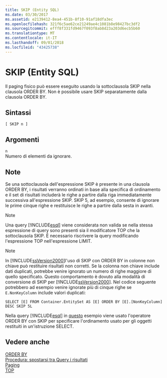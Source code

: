 ```yaml
---
title: SKIP (Entity SQL)
ms.date: 03/30/2017
ms.assetid: e2139412-8ea4-451b-8f10-91af18dfa3ec
ms.openlocfilehash: 321f6c5ae62ce21249ae4c1081b8e98427bc3df2
ms.sourcegitcommit: efff8f331fd9467f093f8ab8d23a203d6ecb5b60
ms.translationtype: MT
ms.contentlocale: it-IT
ms.lasthandoff: 09/01/2018
ms.locfileid: "43425738"
---
```

# <a name="skip-entity-sql"></a>SKIP (Entity SQL)
Il paging fisico può essere eseguito usando la sottoclausola SKIP nella clausola ORDER BY. Non è possibile usare SKIP separatamente dalla clausola ORDER BY.  
  
## <a name="syntax"></a>Sintassi  
  
```  
[ SKIP n ]  
```  
  
## <a name="arguments"></a>Argomenti  
 `n`  
 Numero di elementi da ignorare.  
  
## <a name="remarks"></a>Note  
 Se una sottoclausola dell'espressione SKIP è presente in una clausola ORDER BY, i risultati verranno ordinati in base alla specifica di ordinamento e il set di risultati includerà le righe a partire dalla riga immediatamente successiva all'espressione SKIP. SKIP 5, ad esempio, consente di ignorare le prime cinque righe e restituisce le righe a partire dalla sesta in avanti.  
  
> [!NOTE]
>  Una query [!INCLUDE[esql](../../../../../../includes/esql-md.md)] viene considerata non valida se nella stessa espressione di query sono presenti sia il modificatore TOP che la sottoclausola SKIP. È necessario riscrivere la query modificando l'espressione TOP nell'espressione LIMIT.  
  
> [!NOTE]
>  In [!INCLUDE[ssVersion2000](../../../../../../includes/ssversion2000-md.md)]l'uso di SKIP con ORDER BY in colonne non chiave può restituire risultati non corretti. Se la colonna non chiave include dati duplicati, potrebbe venire ignorato un numero di righe maggiore di quello specificato. Questo comportamento è dovuto alla modalità di conversione di SKIP per [!INCLUDE[ssVersion2000](../../../../../../includes/ssversion2000-md.md)]. Nel codice seguente potrebbero ad esempio venire ignorate più di cinque righe se `E.NonKeyColumn` include valori duplicati:  
>   
>  `SELECT [E] FROM Container.EntitySet AS [E] ORDER BY [E].[NonKeyColumn] DESC SKIP 5L`  
  
 Nella query  [!INCLUDE[esql](../../../../../../includes/esql-md.md)] in [questo](https://msdn.microsoft.com/library/bb738702\(v=vs.100\).aspx#_ESQL) esempio viene usato l'operatore ORDER BY con SKIP per specificare l'ordinamento usato per gli oggetti restituiti in un'istruzione SELECT.  
  
## <a name="see-also"></a>Vedere anche  
 [ORDER BY](../../../../../../docs/framework/data/adonet/ef/language-reference/order-by-entity-sql.md)  
 [Procedura: spostarsi tra Query i risultati](https://msdn.microsoft.com/library/ffc0f920-e7de-42e0-9b12-ef356421d030)  
 [Paging](../../../../../../docs/framework/data/adonet/ef/language-reference/paging-entity-sql.md)  
 [TOP](../../../../../../docs/framework/data/adonet/ef/language-reference/top-entity-sql.md)
